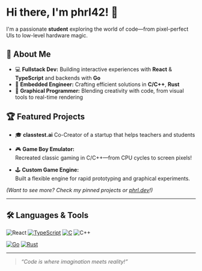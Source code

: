 # Hi there, I'm phrl42! 👋

I'm a passionate **student** exploring the world of code—from pixel-perfect UIs to low-level hardware magic.

## 🚀 About Me

- 💻 **Fullstack Dev:** Building interactive experiences with **React** & **TypeScript** and backends with **Go**
- 🔌 **Embedded Engineer:** Crafting efficient solutions in **C/C++**, **Rust**
- 🎨 **Graphical Programmer:** Blending creativity with code, from visual tools to real-time rendering

## 🏆 Featured Projects

- 🎓 **classtest.ai** Co-Creator of a startup that helps teachers and students 

- 🎮 **Game Boy Emulator:**  
  Recreated classic gaming in C/C++—from CPU cycles to screen pixels!

- 🕹️ **Custom Game Engine:**  
  Built a flexible engine for rapid prototyping and graphical experiments.

_(Want to see more? Check my pinned projects or [phrl.dev](https://phrl.dev)!)_

---

## 🛠️ Languages & Tools

![React](https://img.shields.io/badge/-React-20232A?style=flat-square&logo=react)
[![TypeScript](https://img.shields.io/badge/TypeScript-3178C6?logo=typescript&logoColor=fff)](#)
[![C](https://img.shields.io/badge/C-00599C?logo=c&logoColor=white)](#)
![C++](https://img.shields.io/badge/-C++-00599C?style=flat-square&logo=cplusplus)

[![Go](https://img.shields.io/badge/Go-%2300ADD8.svg?&logo=go&logoColor=white)](#)
[![Rust](https://img.shields.io/badge/Rust-%23000000.svg?e&logo=rust&logoColor=white)](#)

---

> _“Code is where imagination meets reality!”_

<!--
Welcome to my GitHub profile!
Feel free to check out my repositories, star your favorites, or connect with me.
-->
